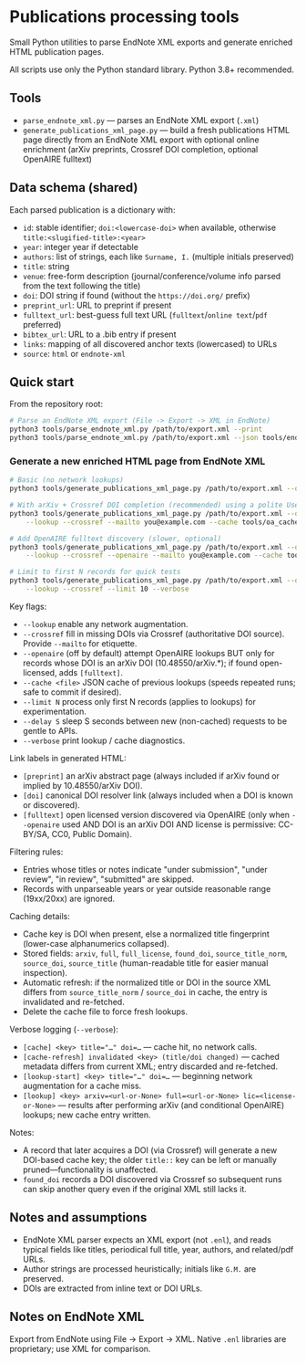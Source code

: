 # Publications processing tools

Small Python utilities to parse EndNote XML exports and generate enriched HTML publication pages.

All scripts use only the Python standard library. Python 3.8+ recommended.

## Tools

- `parse_endnote_xml.py` — parses an EndNote XML export (`.xml`)
- `generate_publications_xml_page.py` — build a fresh publications HTML page directly from an EndNote XML export with optional online enrichment (arXiv preprints, Crossref DOI completion, optional OpenAIRE fulltext)

## Data schema (shared)

Each parsed publication is a dictionary with:

- `id`: stable identifier; `doi:<lowercase-doi>` when available, otherwise `title:<slugified-title>:<year>`
- `year`: integer year if detectable
- `authors`: list of strings, each like `Surname, I.` (multiple initials preserved)
- `title`: string
- `venue`: free-form description (journal/conference/volume info parsed from the text following the title)
- `doi`: DOI string if found (without the `https://doi.org/` prefix)
- `preprint_url`: URL to preprint if present
- `fulltext_url`: best-guess full text URL (`fulltext`/`online text`/`pdf` preferred)
- `bibtex_url`: URL to a .bib entry if present
- `links`: mapping of all discovered anchor texts (lowercased) to URLs
- `source`: `html` or `endnote-xml`

## Quick start

From the repository root:

```bash
# Parse an EndNote XML export (File -> Export -> XML in EndNote)
python3 tools/parse_endnote_xml.py /path/to/export.xml --print
python3 tools/parse_endnote_xml.py /path/to/export.xml --json tools/endnote_publications.json
```

### Generate a new enriched HTML page from EndNote XML

```bash
# Basic (no network lookups)
python3 tools/generate_publications_xml_page.py /path/to/export.xml --out publications-from-xml.html

# With arXiv + Crossref DOI completion (recommended) using a polite User-Agent including your email
python3 tools/generate_publications_xml_page.py /path/to/export.xml --out publications-from-xml.html \
	--lookup --crossref --mailto you@example.com --cache tools/oa_cache.json

# Add OpenAIRE fulltext discovery (slower, optional)
python3 tools/generate_publications_xml_page.py /path/to/export.xml --out publications-from-xml.html \
	--lookup --crossref --openaire --mailto you@example.com --cache tools/oa_cache.json --delay 0.5

# Limit to first N records for quick tests
python3 tools/generate_publications_xml_page.py /path/to/export.xml --out test.html \
	--lookup --crossref --limit 10 --verbose
```

Key flags:

- `--lookup` enable any network augmentation.
- `--crossref` fill in missing DOIs via Crossref (authoritative DOI source). Provide `--mailto` for etiquette.
- `--openaire` (off by default) attempt OpenAIRE lookups BUT only for records whose DOI is an arXiv DOI (10.48550/arXiv.*); if found open-licensed, adds `[fulltext]`.
- `--cache <file>` JSON cache of previous lookups (speeds repeated runs; safe to commit if desired).
- `--limit N` process only first N records (applies to lookups) for experimentation.
- `--delay S` sleep S seconds between new (non-cached) requests to be gentle to APIs.
- `--verbose` print lookup / cache diagnostics.

Link labels in generated HTML:

- `[preprint]` an arXiv abstract page (always included if arXiv found or implied by 10.48550/arXiv DOI).
- `[doi]` canonical DOI resolver link (always included when a DOI is known or discovered).
- `[fulltext]` open licensed version discovered via OpenAIRE (only when `--openaire` used AND DOI is an arXiv DOI AND license is permissive: CC-BY/SA, CC0, Public Domain).

Filtering rules:
- Entries whose titles or notes indicate "under submission", "under review", "in review", "submitted" are skipped.
- Records with unparseable years or year outside reasonable range (19xx/20xx) are ignored.

Caching details:
- Cache key is DOI when present, else a normalized title fingerprint (lower-case alphanumerics collapsed).
- Stored fields: `arxiv`, `full`, `full_license`, `found_doi`, `source_title_norm`, `source_doi`, `source_title` (human-readable title for easier manual inspection).
- Automatic refresh: if the normalized title or DOI in the source XML differs from `source_title_norm` / `source_doi` in cache, the entry is invalidated and re-fetched.
- Delete the cache file to force fresh lookups.

Verbose logging (`--verbose`):
- `[cache] <key> title="…" doi=…` — cache hit, no network calls.
- `[cache-refresh] invalidated <key> (title/doi changed)` — cached metadata differs from current XML; entry discarded and re-fetched.
- `[lookup-start] <key> title="…" doi=…` — beginning network augmentation for a cache miss.
- `[lookup] <key> arxiv=<url-or-None> full=<url-or-None> lic=<license-or-None>` — results after performing arXiv (and conditional OpenAIRE) lookups; new cache entry written.

Notes:
- A record that later acquires a DOI (via Crossref) will generate a new DOI-based cache key; the older `title::` key can be left or manually pruned—functionality is unaffected.
- `found_doi` records a DOI discovered via Crossref so subsequent runs can skip another query even if the original XML still lacks it.

## Notes and assumptions

- EndNote XML parser expects an XML export (not `.enl`), and reads typical fields like titles, periodical full title, year, authors, and related/pdf URLs.
- Author strings are processed heuristically; initials like `G.M.` are preserved.
- DOIs are extracted from inline text or DOI URLs.

## Notes on EndNote XML

Export from EndNote using File -> Export -> XML. Native `.enl` libraries are proprietary; use XML for comparison.
